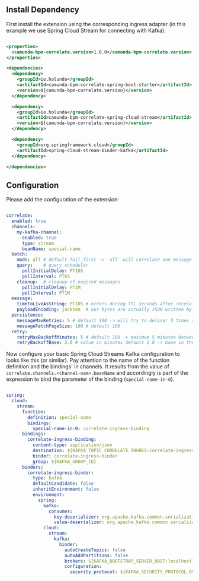 ## Install Dependency

First install the extension using the corresponding ingress adapter (in this example we use Spring Cloud Stream for connecting with Kafka):

```xml

<properties>
  <camunda-bpm-correlate.version>1.0.0</camunda-bpm-correlate.version>
</properties>

<dependencies>
  <dependency>
    <groupId>io.holunda</groupId>
    <artifactId>camunda-bpm-correlate-spring-boot-starter</artifactId>
    <version>${camunda-bpm-correlate.version}</version>
  </dependency>

  <dependency>
    <groupId>io.holunda</groupId>
    <artifactId>camunda-bpm-correlate-spring-cloud-stream</artifactId>
    <version>${camunda-bpm-correlate.version}</version>
  </dependency>

  <dependency>
    <groupId>org.springframework.cloud</groupId>
    <artifactId>spring-cloud-stream-binder-kafka</artifactId>
  </dependency>

</dependencies>
```

## Configuration

Please add the configuration of the extension:

```yaml

correlate:
  enabled: true
  channels:
    my-kafka-channel:
      enabled: true
      type: stream
      beanName: special-name
  batch:
    mode: all # default fail_first -> 'all' will correlate one message after another, resulting in ignoring the order of receiving
    query:    # query scheduler
      pollInitialDelay: PT10S
      pollInterval: PT6S
    cleanup:  # cleanup of expired messages
      pollInitialDelay: PT1M
      pollInterval: PT1M
  message:
    timeToLiveAsString: PT10S # errors during TTL seconds after receiving are ignored
    payloadEncoding: jackson  # our bytes are actually JSON written by Jackson.
  persistence:
    messageMaxRetries: 5 # default 100 -> will try to deliver 5 times at most
    messageFetchPageSize: 100 # default 100
  retry:
    retryMaxBackoffMinutes: 5 # default 180 -> maximum 5 minutes between retries
    retryBackoffBase: 2.0 # value in minutes default 2.0 -> base in the power of retry to calculate the next retry

```

Now configure your basic Spring Cloud Streams Kafka configuration to looks like this (or similar).
Pay attention to the name of the function definition and the bindings' in channels. It results from the 
value of `correlate.channels.<channel-nam>.beanName` and accordingly is part of the expression to 
bind the parameter of the binding (`special-name-in-0`).

```yaml

spring:
  cloud:
    stream:
      function:
        definition: special-name
        bindings:
          special-name-in-0: correlate-ingress-binding      
      bindings:
        correlate-ingress-binding:
          content-type: application/json
          destination: ${KAFKA_TOPIC_CORRELATE_INGRES:correlate-ingress}
          binder: correlate-ingress-binder
          group: ${KAFKA_GROUP_ID}
      binders:
        correlate-ingress-binder:
          type: kafka
          defaultCandidate: false
          inheritEnvironment: false
          environment:
            spring:
              kafka:
                consumer:
                  key-deserializer: org.apache.kafka.common.serialization.ByteArrayDeserializer
                  value-deserializer: org.apache.kafka.common.serialization.ByteArrayDeserializer
              cloud:
                stream:
                  kafka:
                    binder:
                      autoCreateTopics: false
                      autoAddPartitions: false
                      brokers: ${KAFKA_BOOTSTRAP_SERVER_HOST:localhost}:${KAFKA_BOOTSTRAP_SERVER_PORT:9092}
                      configuration:
                        security.protocol: ${KAFKA_SECURITY_PROTOCOL_OVERRIDE:PLAINTEXT}

```
